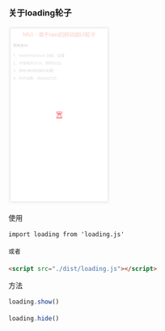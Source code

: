 ### 关于loading轮子  

![demo](demo/loading.png)  

使用

```html
import loading from 'loading.js'

或者

<script src="./dist/loading.js"></script>
```

方法

```js
loading.show()

loading.hide()
```